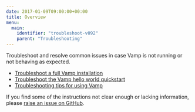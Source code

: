 ```yaml
---
date: 2017-01-09T09:00:00+00:00
title: Overview
menu:
  main:
    identifier: "troubleshoot-v092"
    parent: "Troubleshooting"
---
```


Troubleshoot and resolve common issues in case Vamp is not running or not behaving as expected.

* [Troubleshoot a full Vamp installation](/documentation/troubleshoot/v0.9.2/full-vamp-installation)
* [Troubleshoot the Vamp hello world quickstart](/documentation/troubleshoot/v0.9.2/hello-world-quickstart)
* [Troubleshooting tips for using Vamp](/documentation/troubleshoot/v0.9.2/tips-for-using-vamp)

If you find some of the instructions not clear enough or lacking information, please [raise an issue on GitHub](https://github.com/magneticio/vamp.io/issues/new).


